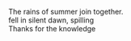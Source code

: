 The rains of summer join together.    
fell in silent dawn, spilling    
Thanks for the knowledge    

